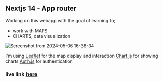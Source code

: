 ## Nextjs 14 - App router

Working on this webapp with the goal of learning to;
- work with MAPS
- CHARTS, data visualization

![Screenshot from 2024-05-06 16-38-34](https://github.com/JSegundo/jsegundo/assets/87492687/4ee4adf8-ee31-4d70-8cab-da335596b923)

I'm using [Leaflet](https://leafletjs.com/) for the map display and interaction
[Chart.js](https://www.chartjs.org/) for showing charts
[Auth.js](https://github.com/nextauthjs) for authentication

### live link [here](https://surfdata-app.vercel.app/)
